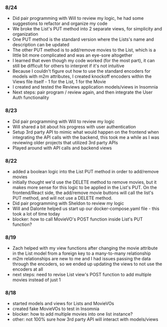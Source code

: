 ### 8/24
- Did pair programming with Will to review my logic, he had some suggestions to refactor and organize my code
- We broke the List's PUT method into 2 separate views, for simplicity and organization
- One PUT method is the standard version where the Lists's name and description can be updated
- The other PUT method is to add/remove movies to the List, which is a little bit more complicated and was an eye-sore altogether
- I learned that even though my code worked (for the most part), it can still be difficult for others to interpret if it's not intuitive
- Because I couldn't figure out how to use the standard encoders for models with m2m attributes, I created knockoff encoders within the Views file itself - 1 for the List, 1 for the Movie
- I created and tested the Reviews application models/views in Insomnia
- Next steps: pair program / review again, and then integrate the User Auth functionality
### 8/23
- Did pair programming with Will to review my logic
- Will shared a bit about his progress with user authentication
- Setup 3rd party API to mimic what would happen on the frontend when integrating the API calls with the backend, this took me a while as I was reviewing older projects that utilized 3rd party APIs
- Played around with API calls and backend views
### 8/22
 - added a boolean logic into the List PUT method in order to add/remove movies
 - initially thought we'd use the DELETE method to remove movies, but it makes more sense for this logic to be applied in the List's PUT. On the frontend/React side, the add/remove movie buttons will call the list's PUT method, and will not use a DELETE method.
 - Did pair programming with Sheldon to review my logic
 - Will and Dalonte helped us start up our docker-compose.yaml file - this took a lot of time today
 - blocker: how to call MovieVO's POST function inside List's PUT function?
### 8/19
 - Zach helped with my view functions after changing the movie attribute in the List model from a foreign key to a many-to-many relationship
 - m2m relationships are new to me and I had issues passing the data through the encoders, so we ended up updating the views to not use the encoders at all
 - next steps: need to revise List view's POST function to add multiple movies instead of just 1
### 8/18
 - started models and views for Lists and MovieVOs
 - created fake MovieVOs to test in Insomnia
 - blocker: how to add multiple movies into one list instance?
 - other: not 100% sure how 3rd party API will interact with models/views